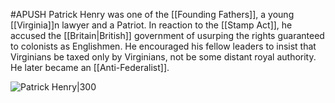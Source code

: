 #APUSH 
Patrick Henry was one of the [[Founding Fathers]], a young [[Virginia]]n lawyer and a Patriot. In reaction to the [[Stamp Act]], he accused the [[Britain|British]] government of usurping the rights guaranteed to colonists as Englishmen. He encouraged his fellow leaders to insist that Virginians be taxed only by Virginians, not be some distant royal authority. He later became an [[Anti-Federalist]].

![Patrick Henry|300](https://upload.wikimedia.org/wikipedia/commons/thumb/e/ea/Patrick_henry.JPG/220px-Patrick_henry.JPG)